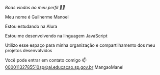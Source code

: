 *Boas vindas ao meu perfil 💙💙*

Meu nome é Guilherme Manoel

Estou estudando na Alura

Estou me desenvolvendo na linguagem JavaScript

Utilizo esse espaço para minha organização e compartilhamento dos meu projetos desenvolvidos

Você pode entrar em contato comigo 📫
00001132785510sp@al.educacao.sp.gov.br
MangaoManel
